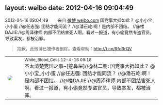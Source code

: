 layout: weibo
date: 2012-04-16 09:04:49
---
<meta name="referrer" content="no-referrer" />

2012-04-16 09:04:49  &nbsp;&nbsp;&nbsp;&nbsp;&nbsp;&nbsp; 来自 <a href="http://weibo.com/" rel="nofollow">微博 weibo.com</a>
国党事大抵如此？ @小小宝_小小蛋 //@任志强: 团结才能同流？ //@潘石屹:啊！是内部不团结。 //@楼DAJIE://@周泽律师:内部不团结害死人啊。看过一报道，有小偷竟然专盗官员，导致案发，都被治罪。
>  抱歉，此微博已被作者删除。查看帮助：http://t.cn/Rfd3rQV

<table style="width: 100%;">
  <tr>
    <td style="width: 40px;"><img style="border-radius:50%" src="https://tva2.sinaimg.cn/crop.0.0.720.720.50/68eeef24jw8emcxyyu1l5j20k00k0jtt.jpg?KID=imgbed,tva&Expires=1624467780&ssig=Ltvu5baAOa"></td>
    <td colspan="2"><small>White_Blood_Cells 12-4-16 09:18</small><br/>不太清楚党国之事~[挖鼻屎]//@林二鹿: 国党事大抵如此？ @小小宝_小小蛋 //@任志强: 团结才能同流？ //@潘石屹:啊！是内部不团结。 //@楼DAJIE://@周泽律师:内部不团结害死人啊。看过一报道，有小偷竟然专盗官员，导致案发，都被治罪。</td>
  </tr>
</table>
